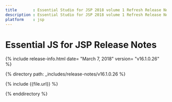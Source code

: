```yaml
---
title 		: Essential Studio for JSP 2018 volume 1 Refresh Release Notes
description : Essential Studio for JSP 2018 volume 1 Refresh Release Notes
platform    : jsp
---
```


# Essential JS for JSP Release Notes  

{% include release-info.html date= "March 7, 2018" version= "v16.1.0.26" %} 

{% directory path: _includes/release-notes/v16.1.0.26  %}

{% include {{file.url}} %}

{% enddirectory %}